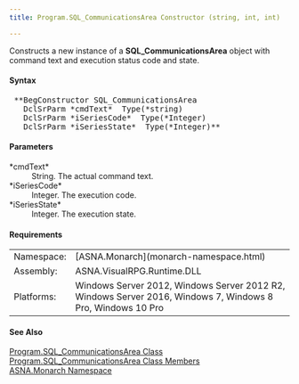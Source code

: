 ```yaml
---
title: Program.SQL_CommunicationsArea Constructor (string, int, int)

---
```


Constructs a new instance of a **SQL_CommunicationsArea** object with command text and execution status code and state.

#### Syntax
<pre class="syntax"> **BegConstructor SQL_CommunicationsArea
   DclSrParm *cmdText*  Type(*string)
   DclSrParm *iSeriesCode*  Type(*Integer)
   DclSrParm *iSeriesState*  Type(*Integer)**       </pre>

#### Parameters
<dl>
        <dt>
 *cmdText* 
        </dt>
        <dd>String. The actual command text.</dd>
        <dt>
 *iSeriesCode* 
        </dt>
        <dd>Integer. The execution code.</dd>
        <dt>
 *iSeriesState* 
        </dt>
        <dd>Integer. The execution state.</dd>
</dl>

#### Requirements
<table class="dttable" cellspacing="0" cellpadding="4" width="60%">
           <colgroup>
            <col width="15%" style="font-weight:bold" />
            <col width="85%" />
          </colgroup>
          <tr>
            <td>Namespace:</td>
            <td>[ASNA.Monarch](monarch-namespace.html)</td>
          </tr>
          <tr>
            <td>Assembly:</td>
            <td>ASNA.VisualRPG.Runtime.DLL</td>
          </tr>
         <tr>
            <td>Platforms:</td>
            <td> Windows Server 2012, Windows Server 2012 R2, Windows Server 2016, Windows 7, Windows 8 Pro, Windows 10 Pro</td>
         </tr>
</table>

<!-- end -->

#### See Also
[ Program.SQL_CommunicationsArea Class](program-sql-communications-area-class.html) <br /> [ Program.SQL_CommunicationsArea Class Members](program-sql-communications-area-class-members.html) <br /> [ASNA.Monarch Namespace](monarch-namespace.html) 
